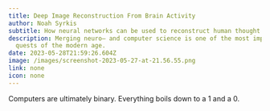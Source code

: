 ```yaml
---
title: Deep Image Reconstruction From Brain Activity
author: Noah Syrkis
subtitle: How neural networks can be used to reconstruct human thought.
description: Merging neuro– and computer science is one of the most important
  quests of the modern age.
date: 2023-05-28T21:59:26.604Z
image: /images/screenshot-2023-05-27-at-21.56.55.png
link: none
icon: none
---
```

Computers are ultimately binary. Everything boils down to a 1 and a 0.